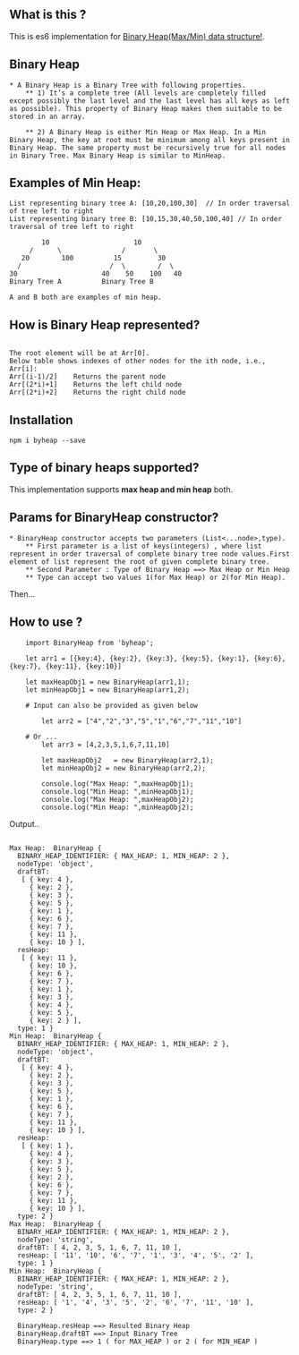 ## What is this ?

This is es6 implementation for [Binary Heap(Max/Min) data structure!](https://www.geeksforgeeks.org/binary-heap/).

##  Binary Heap
    * A Binary Heap is a Binary Tree with following properties.
        ** 1) It’s a complete tree (All levels are completely filled except possibly the last level and the last level has all keys as left as possible). This property of Binary Heap makes them suitable to be stored in an array.

        ** 2) A Binary Heap is either Min Heap or Max Heap. In a Min Binary Heap, the key at root must be minimum among all keys present in Binary Heap. The same property must be recursively true for all nodes in Binary Tree. Max Binary Heap is similar to MinHeap.

## Examples of Min Heap:

    List representing binary tree A: [10,20,100,30]  // In order traversal of tree left to right
    List representing binary tree B: [10,15,30,40,50,100,40] // In order traversal of tree left to right

            10                     10
         /      \               /       \  
       20        100          15         30  
      /                      /  \        /  \
    30                     40    50    100   40
    Binary Tree A          Binary Tree B
    
    A and B both are examples of min heap.
 
## How is Binary Heap represented?
``` A Binary Heap is a Complete Binary Tree. A binary heap is typically represented as an array.

The root element will be at Arr[0].
Below table shows indexes of other nodes for the ith node, i.e., Arr[i]:
Arr[(i-1)/2]	Returns the parent node
Arr[(2*i)+1]	Returns the left child node
Arr[(2*i)+2]	Returns the right child node
```
## Installation

`npm i byheap --save`

## Type of binary heaps supported?

This implementation supports **max heap and min heap** both.

## Params for BinaryHeap constructor?

    * BinaryHeap constructor accepts two parameters (List<...node>,type).
        ** First parameter is a list of keys(integers) , where list represent in order traversal of complete binary tree node values.First element of list represent the root of given complete binary tree.
        ** Second Parameter : Type of Binary Heap ==> Max Heap or Min Heap
        ** Type can accept two values 1(for Max Heap) or 2(for Min Heap).


Then...

## How to use ?
```
    import BinaryHeap from 'byheap';

    let arr1 = [{key:4}, {key:2}, {key:3}, {key:5}, {key:1}, {key:6}, {key:7}, {key:11}, {key:10}]  
    
    let maxHeapObj1 = new BinaryHeap(arr1,1); 
    let minHeapObj1 = new BinaryHeap(arr1,2);
    
    # Input can also be provided as given below 
    
        let arr2 = ["4","2","3","5","1","6","7","11","10"]  
    
    # Or ...
        let arr3 = [4,2,3,5,1,6,7,11,10]  
        
        let maxHeapObj2   = new BinaryHeap(arr2,1);
        let minHeapObj2 = new BinaryHeap(arr2,2);
    
        console.log("Max Heap: ",maxHeapObj1);
        console.log("Min Heap: ",minHeapObj1);
        console.log("Max Heap: ",maxHeapObj2);
        console.log("Min Heap: ",minHeapObj2);
```
Output..
```

Max Heap:  BinaryHeap {
  BINARY_HEAP_IDENTIFIER: { MAX_HEAP: 1, MIN_HEAP: 2 },
  nodeType: 'object',
  draftBT:
   [ { key: 4 },
     { key: 2 },
     { key: 3 },
     { key: 5 },
     { key: 1 },
     { key: 6 },
     { key: 7 },
     { key: 11 },
     { key: 10 } ],
  resHeap:
   [ { key: 11 },
     { key: 10 },
     { key: 6 },
     { key: 7 },
     { key: 1 },
     { key: 3 },
     { key: 4 },
     { key: 5 },
     { key: 2 } ],
  type: 1 }
Min Heap:  BinaryHeap {
  BINARY_HEAP_IDENTIFIER: { MAX_HEAP: 1, MIN_HEAP: 2 },
  nodeType: 'object',
  draftBT:
   [ { key: 4 },
     { key: 2 },
     { key: 3 },
     { key: 5 },
     { key: 1 },
     { key: 6 },
     { key: 7 },
     { key: 11 },
     { key: 10 } ],
  resHeap:
   [ { key: 1 },
     { key: 4 },
     { key: 3 },
     { key: 5 },
     { key: 2 },
     { key: 6 },
     { key: 7 },
     { key: 11 },
     { key: 10 } ],
  type: 2 }
Max Heap:  BinaryHeap {
  BINARY_HEAP_IDENTIFIER: { MAX_HEAP: 1, MIN_HEAP: 2 },
  nodeType: 'string',
  draftBT: [ 4, 2, 3, 5, 1, 6, 7, 11, 10 ],
  resHeap: [ '11', '10', '6', '7', '1', '3', '4', '5', '2' ],
  type: 1 }
Min Heap:  BinaryHeap {
  BINARY_HEAP_IDENTIFIER: { MAX_HEAP: 1, MIN_HEAP: 2 },
  nodeType: 'string',
  draftBT: [ 4, 2, 3, 5, 1, 6, 7, 11, 10 ],
  resHeap: [ '1', '4', '3', '5', '2', '6', '7', '11', '10' ],
  type: 2 }

  BinaryHeap.resHeap ==> Resulted Binary Heap
  BinaryHeap.draftBT ==> Input Binary Tree
  BinaryHeap.type ==> 1 ( for MAX_HEAP ) or 2 ( for MIN_HEAP )
```